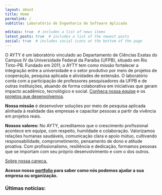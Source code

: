 ```yaml
---
layout: about
title: Home
permalink: /
subtitle: Laboratório de Engenharia de Software Aplicada

editais: true  # includes a list of news items
latest_posts: true  # includes a list of the newest posts
social: true  # includes social icons at the bottom of the page
---
```


O AYTY é um laboratório vinculado ao Departamento de Ciências Exatas do Campus IV da Universidade Federal da Paraíba (UFPB), situado em Rio Tinto-PB. Fundado em 2011, o AYTY tem como missão fortalecer a integração entre a universidade e o setor produtivo por meio de projetos de cooperação, pesquisa aplicada e atividades de extensão. O laboratório conta com a participação de professores pesquisadores da UFPB e de outras instituições, atuando de forma colaborativa em iniciativas que geram impacto acadêmico, tecnológico e social. [Conheça nossa equipe](/equipe) e os [projetos que desenvolvemos](/projetos/).

**Nossa missão** é desenvolver soluções por meio de pesquisa aplicada alinhada à realidade das empresas e capacitar pessoas a partir da vivência em projetos reais.

**Nossos valores:** No AYTY, acreditamos que o crescimento profissional acontece em equipe, com respeito, humildade e colaboração. Valorizamos relações humanas saudáveis, comunicação clara e apoio mútuo, cultivando responsabilidade, comprometimento, pensamento de dono e atitude proativa. Com profissionalismo, resiliência e dedicação, formamos pessoas que se importam com seu próprio desenvolvimento e com o dos outros.

[Sobre nossa caneca.](/caneca)


<b>Acesse nosso [portfolio](/portfolio) para saber como nós podemos ajudar a sua empresa ou organização.</b>


<!-- Notícias -->



<h3>Últimas notícias:</h3>
<div class="noticias-grid" id="noticias-ghost"></div>


<script>
  function formatarData(pubDate) {
    const data = new Date(pubDate);
    return data.toLocaleDateString('pt-BR', {
      day: '2-digit',
      month: '2-digit',
      year: 'numeric'
    });
  }

  function gerarResumo(htmlContent) {
    const div = document.createElement("div");
    div.innerHTML = htmlContent;
    const texto = div.innerText.trim();
    return texto.length > 140 ? texto.substring(0, 140).trim() + "…" : texto;
  }

  fetch("https://api.rss2json.com/v1/api.json?rss_url=https://news.ayty.org/rss/")
    .then(response => response.json())
    .then(data => {
      const container = document.getElementById("noticias-ghost");
      container.innerHTML = "";

      data.items.slice(0, 5).forEach(post => {
        const card = document.createElement("div");
        card.className = "noticia-card";

        const dataFormatada = formatarData(post.pubDate);
        const resumo = gerarResumo(post.content);

        card.innerHTML = `
          <small>${dataFormatada}</small>
          <a href="${post.link}" target="_blank" rel="noopener">${post.title}</a>
        `;

        container.appendChild(card);
      });
    })
    .catch(error => {
      console.error("Erro ao carregar o feed:", error);
    });
</script>
<br/>